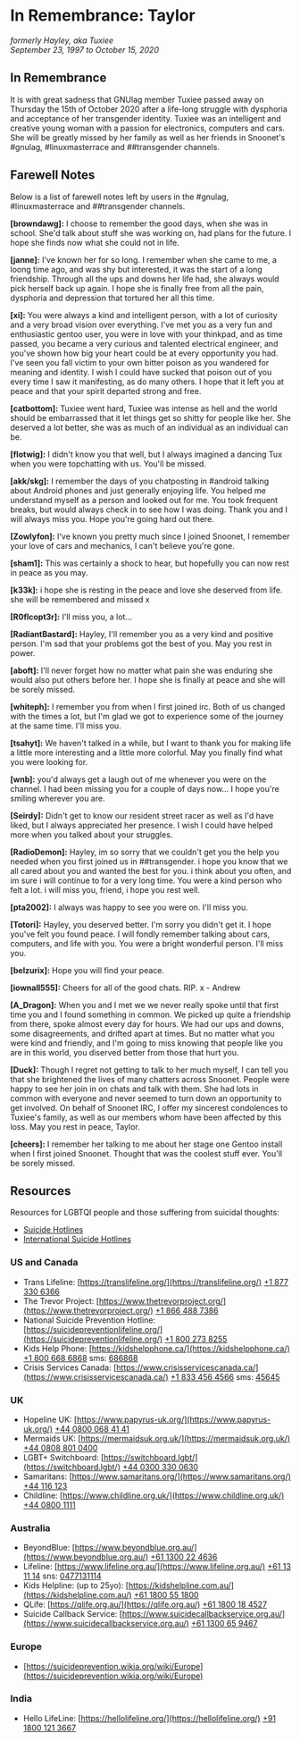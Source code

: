 # In Remembrance: Taylor
*formerly Hayley, aka Tuxiee*  
*September 23, 1997 to October 15, 2020*


## In Remembrance
It is with great sadness that GNUlag member Tuxiee passed away on Thursday the 15th of October 2020 after a life-long struggle with dysphoria and acceptance of her transgender identity. Tuxiee was an intelligent and creative young woman with a passion for electronics, computers and cars. She will be greatly missed by her family as well as her friends in Snoonet's #gnulag, #linuxmasterrace and ##transgender channels.

## Farewell Notes

Below is a list of farewell notes left by users in the #gnulag, #linuxmasterrace and ##transgender channels.

**[browndawg]:** I choose to remember the good days, when she was in school. She'd talk about stuff she was working on, had plans for the future. I hope she finds now what she could not in life.

**[janne]:** I've known her for so long. I remember when she came to me, a loong time ago, and was shy but interested, it was the start of a long friendship. Through all the ups and downs her life had, she always would pick herself back up again.
I hope she is finally free from all the pain, dysphoria and depression that tortured her all this time.

**[xi]:** You were always a kind and intelligent person, with a lot of curiosity and a very broad vision over everything. I've met you as a very fun and enthusiastic gentoo user, you were in love with your thinkpad, and as time passed, you became a very curious and talented electrical engineer, and you've shown how big your heart could be at every opportunity you had. I've seen you fall victim to your own bitter poison as you wandered for meaning and identity. I wish I could have sucked that poison out of you every time I saw it manifesting, as do many others. I hope that it left you at peace and that your spirit departed strong and free.

**[catbottom]:** Tuxiee went hard, Tuxiee was intense as hell and the world should be embarrassed that it let things get so shitty for people like her. She deserved a lot better, she was as much of an individual as an individual can be.

**[flotwig]:** I didn't know you that well, but I always imagined a dancing Tux when you were topchatting with us. You'll be missed.

**[akk/skg]:** I remember the days of you chatposting in #android talking about Android phones and just generally enjoying life. You helped me understand myself as a person and looked out for me. You took frequent breaks, but would
always check in to see how I was doing. Thank you and I will always miss you. Hope you're going hard out there.

**[Zowlyfon]:** I've known you pretty much since I joined Snoonet, I remember your love of cars and mechanics, I can't believe you're gone.

**[sham1]:** This was certainly a shock to hear, but hopefully you can now rest in peace as you may.

**[k33k]:** i hope she is resting in the peace and love she deserved from life. she will be remembered and missed x

**[R0flcopt3r]:** I'll miss you, a lot...

**[RadiantBastard]:** Hayley, I'll remember you as a very kind and positive person. I'm sad that your problems got the best of you. May you rest in power.

**[aboft]:** I'll never forget how no matter what pain she was enduring she would also put others before her. I hope she is finally at peace and she will be sorely missed.

**[whiteph]:** I remember you from when I first joined irc. Both of us changed with the times a lot, but I'm glad we got to experience some of the journey at the same time. I'll miss you.

**[tsahyt]:** We haven't talked in a while, but I want to thank you for making life a little more interesting and a little more colorful. May you finally find what you were looking for.

**[wnb]:** you'd always get a laugh out of me whenever you were on the channel. I had been missing you for a couple of days now... I hope you're smiling wherever you are.

**[Seirdy]:** Didn't get to know our resident street racer as well as I'd have liked, but I always appreciated her presence. I wish I could have helped more when you talked about your struggles.

**[RadioDemon]:** Hayley, im so sorry that we couldn't get you the help you needed when you first joined us in ##transgender. i hope you know that we all cared about you and wanted the best for you. i think about you often, and im sure i will continue to for a very long time. You were a kind person who felt a lot. i will miss you, friend, i hope you rest well.

**[pta2002]:** I always was happy to see you were on. I'll miss you.

**[Totori]:**  Hayley, you deserved better. I'm sorry you didn't get it. I hope you've felt you found peace. I will fondly remember talking about cars, computers, and life with you. You were a bright wonderful person. I'll miss you.

**[belzurix]:** Hope you will find your peace.

**[iownall555]:** Cheers for all of the good chats. RIP. x - Andrew

**[A_Dragon]:** When you and I met we we never really spoke until that first time you and I found something in common. We picked up quite a friendship from there, spoke almost every day for hours. We had our ups and downs, some disagreements, and drifted apart at times. But no matter what you were kind and friendly, and I'm going to miss knowing that people like you are in this world, you diserved better from those that hurt you.

**[Duck]:** Though I regret not getting to talk to her much myself, I can tell you that she brightened the lives of many chatters across Snoonet. People were happy to see her join in on chats and talk with them. She had lots in common with everyone and never seemed to turn down an opportunity to get involved. On behalf of Snoonet IRC, I offer my sincerest condolences to Tuxiee's family, as well as our members whom have been affected by this loss. May you rest in peace, Taylor.

**[cheers]:** I remember her talking to me about her stage one Gentoo install when I first joined Snoonet. Thought that was the coolest stuff ever. You'll be sorely missed.

## Resources

Resources for LGBTQI people and those suffering from suicidal thoughts:

- [Suicide Hotlines](http://suicide.org/suicide-hotlines.html)
- [International Suicide Hotlines](http://suicide.org/international-suicide-hotlines.html)

### US and Canada

- Trans Lifeline: [https://translifeline.org/](https://translifeline.org/) [+1 877 330 6366](tel:+18773306366)
- The Trevor Project: [https://www.thetrevorproject.org/](https://www.thetrevorproject.org/)  [+1 866 488 7386](tel:+18664887386)
- National Suicide Prevention Hotline: [https://suicidepreventionlifeline.org/](https://suicidepreventionlifeline.org/) [+1 800 273 8255](tel:+18002738255)
- Kids Help Phone: [https://kidshelpphone.ca/](https://kidshelpphone.ca/) [+1 800 668 6868](tel:+18006686868) sms: [686868](sms://686868?&&body=CONNECT)
- Crisis Services Canada: [https://www.crisisservicescanada.ca/](https://www.crisisservicescanada.ca/) [+1 833 456 4566](tel:+18334564566) sms: [45645](sms://+45645?body=I%27m%20thinking%20about%20suicide.%20Please%20help%20me.)

### UK

- Hopeline UK: [https://www.papyrus-uk.org/](https://www.papyrus-uk.org/) [+44 0800 068 41 41](tel:+4408000684141)
- Mermaids UK: [https://mermaidsuk.org.uk/](https://mermaidsuk.org.uk/) [+44 0808 801 0400](tel:+4408088010400)
- LGBT+ Switchboard: [https://switchboard.lgbt/](https://switchboard.lgbt/) [+44 0300 330 0630](tel:+4403003300630)
- Samaritans: [https://www.samaritans.org/](https://www.samaritans.org/) [+44 116 123](tel:+44116123)
- Childline: [https://www.childline.org.uk/](https://www.childline.org.uk/) [+44 0800 1111](tel:+4408001111)

### Australia

- BeyondBlue: [https://www.beyondblue.org.au/](https://www.beyondblue.org.au/) [+61 1300 22 4636](tel:+611300224636)
- Lifeline: [https://www.lifeline.org.au/](https://www.lifeline.org.au/) [+61 13 11 14](tel:+61131114) sns: [0477131114](sms:0477131114)
- Kids Helpline: (up to 25yo): [https://kidshelpline.com.au/](https://kidshelpline.com.au/) [+61 1800 55 1800](tel:+611800551800)
- QLife: [https://qlife.org.au/](https://qlife.org.au/) [+61 1800 18 4527](tel:+611800184527)
- Suicide Callback Service: [https://www.suicidecallbackservice.org.au/](https://www.suicidecallbackservice.org.au/)  [+61 1300 65 9467](tel:+611300659467)

### Europe

- [https://suicideprevention.wikia.org/wiki/Europe](https://suicideprevention.wikia.org/wiki/Europe)

### India

- Hello  LifeLine: [https://hellolifeline.org/](https://hellolifeline.org/) [+91 1800 121 3667](tel:+9118001213667)


